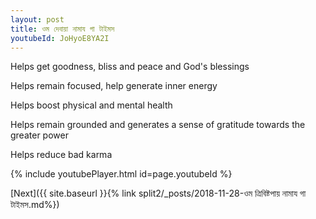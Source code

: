 ```yaml
---
layout: post
title: ওম দেবায়া নামায গা টাইমস
youtubeId: JoHyoE8YA2I
---
```

 
 
Helps get goodness, bliss and peace and God's blessings
 
Helps remain focused, help generate inner energy 
 
Helps boost physical and mental health 
 
Helps remain grounded and generates a sense of gratitude towards the greater power 
 
Helps reduce bad karma
 
 
 
 


{% include youtubePlayer.html id=page.youtubeId %}
 
[Next]({{ site.baseurl }}{% link  split2/_posts/2018-11-28-ওম ত্রিবিষ্টপায় নামায গা টাইমস.md%})
 
